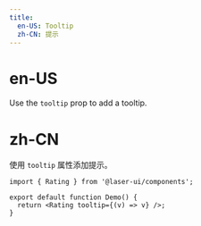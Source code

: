 ```yaml
---
title:
  en-US: Tooltip
  zh-CN: 提示
---
```


# en-US

Use the `tooltip` prop to add a tooltip.

# zh-CN

使用 `tooltip` 属性添加提示。

```tsx
import { Rating } from '@laser-ui/components';

export default function Demo() {
  return <Rating tooltip={(v) => v} />;
}
```
